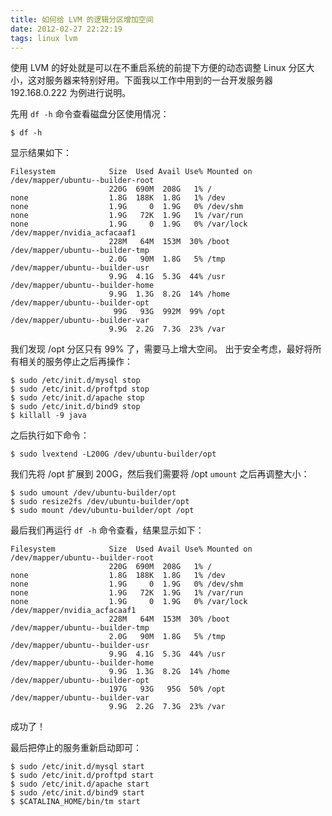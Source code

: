 ```yaml
---
title: 如何给 LVM 的逻辑分区增加空间
date: 2012-02-27 22:22:19
tags: linux lvm
---
```


使用 LVM 的好处就是可以在不重启系统的前提下方便的动态调整 Linux 分区大小，这对服务器来特别好用。下面我以工作中用到的一台开发服务器 192.168.0.222 为例进行说明。

<!--more-->

先用 `df -h` 命令查看磁盘分区使用情况：

```
$ df -h
```

显示结果如下：

```
Filesystem            Size  Used Avail Use% Mounted on
/dev/mapper/ubuntu--builder-root
                      220G  690M  208G   1% /
none                  1.8G  188K  1.8G   1% /dev
none                  1.9G     0  1.9G   0% /dev/shm
none                  1.9G   72K  1.9G   1% /var/run
none                  1.9G     0  1.9G   0% /var/lock
/dev/mapper/nvidia_acfacaaf1
                      228M   64M  153M  30% /boot
/dev/mapper/ubuntu--builder-tmp
                      2.0G   90M  1.8G   5% /tmp
/dev/mapper/ubuntu--builder-usr
                      9.9G  4.1G  5.3G  44% /usr
/dev/mapper/ubuntu--builder-home
                      9.9G  1.3G  8.2G  14% /home
/dev/mapper/ubuntu--builder-opt
                       99G   93G  992M  99% /opt
/dev/mapper/ubuntu--builder-var
                      9.9G  2.2G  7.3G  23% /var
```

我们发现 /opt 分区只有 99% 了，需要马上增大空间。
出于安全考虑，最好将所有相关的服务停止之后再操作：

```
$ sudo /etc/init.d/mysql stop
$ sudo /etc/init.d/proftpd stop
$ sudo /etc/init.d/apache stop
$ sudo /etc/init.d/bind9 stop
$ killall -9 java
```

之后执行如下命令：

```
$ sudo lvextend -L200G /dev/ubuntu-builder/opt
```

我们先将 /opt 扩展到 200G，然后我们需要将 /opt `umount` 之后再调整大小：

```
$ sudo umount /dev/ubuntu-builder/opt
$ sudo resize2fs /dev/ubuntu-builder/opt
$ sudo mount /dev/ubuntu-builder/opt /opt
```

最后我们再运行 `df -h` 命令查看，结果显示如下：

```
Filesystem            Size  Used Avail Use% Mounted on
/dev/mapper/ubuntu--builder-root
                      220G  690M  208G   1% /
none                  1.8G  188K  1.8G   1% /dev
none                  1.9G     0  1.9G   0% /dev/shm
none                  1.9G   72K  1.9G   1% /var/run
none                  1.9G     0  1.9G   0% /var/lock
/dev/mapper/nvidia_acfacaaf1
                      228M   64M  153M  30% /boot
/dev/mapper/ubuntu--builder-tmp
                      2.0G   90M  1.8G   5% /tmp
/dev/mapper/ubuntu--builder-usr
                      9.9G  4.1G  5.3G  44% /usr
/dev/mapper/ubuntu--builder-home
                      9.9G  1.3G  8.2G  14% /home
/dev/mapper/ubuntu--builder-opt
                      197G   93G   95G  50% /opt
/dev/mapper/ubuntu--builder-var
                      9.9G  2.2G  7.3G  23% /var
```

成功了！

最后把停止的服务重新启动即可：

```
$ sudo /etc/init.d/mysql start
$ sudo /etc/init.d/proftpd start
$ sudo /etc/init.d/apache start
$ sudo /etc/init.d/bind9 start
$ $CATALINA_HOME/bin/tm start
```
